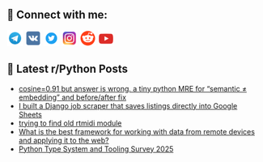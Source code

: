 ## 🔎 Connect with me:
[<img src="https://github.com/bullbesh/bullbesh/blob/main/images/Telegram.png" width="32" height="32" />](https://t.me/bullbesh)
[<img src="https://github.com/bullbesh/bullbesh/blob/main/images/VK.png" width="32" height="32" />](https://vk.com/bullbesh)
[<img src="https://github.com/bullbesh/bullbesh/blob/main/images/Twitter.png" width="32" height="32" />](https://twitter.com/bullbesh1)
[<img src="https://github.com/bullbesh/bullbesh/blob/main/images/Instagram.png" width="32" height="32" />](https://www.instagram.com/bullbesh)
[<img src="https://github.com/bullbesh/bullbesh/blob/main/images/Reddit.png" width="32" height="32" />](https://www.reddit.com/user/bullbesh)
[<img src="https://github.com/bullbesh/bullbesh/blob/main/images/YouTube.png" width="32" height="32" />](https://www.youtube.com/channel/UCtfjRs6uzgq5mfm8S06WTcg)

## 📕 Latest r/Python Posts
<!-- BLOG-POST-LIST:START -->
- [cosine=0.91 but answer is wrong. a tiny python MRE for “semantic ≠ embedding” and before/after fix](https://www.reddit.com/r/Python/comments/1ncdmvb/cosine091_but_answer_is_wrong_a_tiny_python_mre/)
- [I built a Django job scraper that saves listings directly into Google Sheets](https://www.reddit.com/r/Python/comments/1ncbh1t/i_built_a_django_job_scraper_that_saves_listings/)
- [trying to find old rtmidi module](https://www.reddit.com/r/Python/comments/1ncaaqa/trying_to_find_old_rtmidi_module/)
- [What is the best framework for working with data from remote devices and applying it to the web?](https://www.reddit.com/r/Python/comments/1nc7tpm/what_is_the_best_framework_for_working_with_data/)
- [Python Type System and Tooling Survey 2025](https://www.reddit.com/r/Python/comments/1nc7r45/python_type_system_and_tooling_survey_2025/)
<!-- BLOG-POST-LIST:END -->
